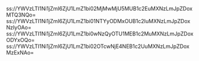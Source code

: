 ss://YWVzLTI1Ni1jZmI6ZjU1LmZ1bi02MjMwMjU5MUB1c2EuMXNzLmJpZDoxMTQ3NQo=
ss://YWVzLTI1Ni1jZmI6ZjU1LmZ1bi01NTYyODMxOUB1c2IuMXNzLmJpZDoxNzIyOAo=
ss://YWVzLTI1Ni1jZmI6ZjU1LmZ1bi0wNzQyOTU1MEB1c2MuMXNzLmJpZDoxODYxOQo=
ss://YWVzLTI1Ni1jZmI6ZjU1LmZ1bi02OTcwNjE4NEB1c2UuMXNzLmJpZDoxMzExNAo=
